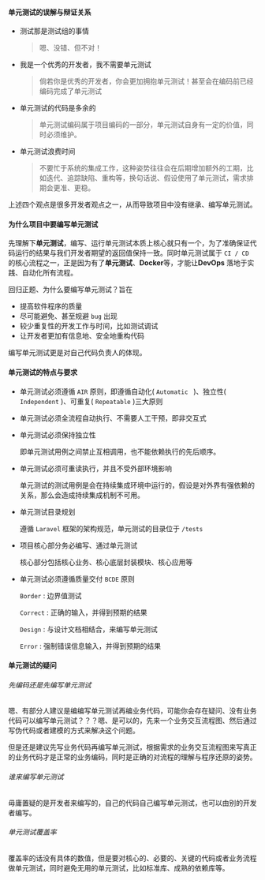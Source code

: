 #### 单元测试的误解与辩证关系

- 测试那是测试组的事情

  > 嗯、没错、但不对！

- 我是一个优秀的开发者，我不需要单元测试

  > 倘若你是优秀的开发者，你会更加拥抱单元测试！甚至会在编码前已经编码完成了单元测试

- 单元测试的代码是多余的

  > 单元测试编码属于项目编码的一部分，单元测试自身有一定的价值，同时必须维护。

- 单元测试浪费时间

  > 不要忙于系统的集成工作，这种姿势往往会在后期增加额外的工期，比如迭代、追踪缺陷、重构等，换句话说、假设使用了单元测试，需求排期会更准、更稳。

上述四个观点是很多开发者观点之一，从而导致项目中没有继承、编写单元测试。 



#### 为什么项目中要编写单元测试

先理解下**单元测试**，编写、运行单元测试本质上核心就只有一个，为了准确保证代码运行的结果与我们开发者期望的返回值保持一致。同时单元测试属于 `CI / CD` 的核心流程之一，正是因为有了**单元测试**、**Docker**等，才能让**DevOps** 落地于实践、自动化所有流程。

回归正题、为什么要编写单元测试？旨在

- 提高软件程序的质量
- 尽可能避免、甚至规避 `bug` 出现
- 较少重复性的开发工作与时间，比如测试调试
- 让开发者更加有信息地、安全地重构代码

编写单元测试更是对自己代码负责人的体现。



#### 单元测试的特点与要求

- 单元测试必须遵循 `AIR` 原则，即遵循自动化( `Automatic ` )、独立性( `Independent` )、可重复( `Repeatable` )三大原则

- 单元测试必须全流程自动执行、不需要人工干预，即非交互式

- 单元测试必须保持独立性

  即单元测试用例之间禁止互相调用，也不能依赖执行的先后顺序。

- 单元测试必须可重读执行，并且不受外部环境影响

  单元测试的测试用例是会在持续集成环境中运行的，假设是对外界有强依赖的关系，那么会造成持续集成机制不可用。

- 单元测试目录规划

  遵循 `Laravel` 框架的架构规范，单元测试的目录位于 `/tests`

- 项目核心部分务必编写、通过单元测试

  核心部分包括核心业务、核心底层封装模块、核心应用等

- 单元测试必须遵循质量交付 `BCDE` 原则

  `Border`  : 边界值测试

  `Correct` : 正确的输入，并得到预期的结果

  `Design` : 与设计文档相结合，来编写单元测试

  `Error` : 强制错误信息输入，并得到预期的结果



#### 单元测试的疑问

###### 先编码还是先编写单元测试

嗯、有部分人建议是编编写单元测试再编业务代码，可能你会存在疑问、没有业务代码可以编写单元测试？？？嗯、是可以的，先来一个业务交互流程图、然后通过写伪代码或者建模的方式来解决这个问题。

但是还是建议先写业务代码再编写单元测试，根据需求的业务交互流程图来写真正的业务代码才是正常的业务编码，同时是正确的对流程的理解与程序还原的姿势。



###### 谁来编写单元测试

毋庸置疑的是开发者来编写的，自己的代码自己编写单元测试，也可以由别的开发者编写。



###### 单元测试覆盖率

覆盖率的话没有具体的数值，但是要对核心的、必要的、关键的代码或者业务流程做单元测试，同时避免无用的单元测试，比如标准库、成熟的依赖库等。


